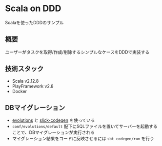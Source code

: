 # Scala on DDD

Scalaを使ったDDDのサンプル

## 概要
ユーザーがタスクを取得/作成/削除するシンプルなケースをDDDで実装する

## 技術スタック
- Scala v2.12.8
- PlayFramework v2.8
- Docker

## DBマイグレーション
- [evolutions](https://www.playframework.com/documentation/2.8.x/Evolutions) と [slick-codegen](https://scala-slick.org/doc/3.2.0/code-generation.html) を使っている
- `conf/evolutions/default` 配下にSQLファイルを置いてサーバーを起動することで、DBマイグレーションが実行される
- マイグレーション結果をコードに反映させるには `sbt codegen/run` を行う
